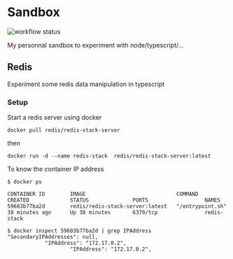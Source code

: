 # Sandbox

![workflow status](https://github.com/basileMarchand/ts-node-sandbox/actions/workflows/node.js.yml/badge.svg)

My personnal sandbox to experiment with node/typescript/...

## Redis

Experiment some redis data manipulation in typescript

### Setup

Start a redis server using docker

```
docker pull redis/redis-stack-server
```

then

```
docker run -d --name redis-stack  redis/redis-stack-server:latest
```

To know the container IP address

```
$ docker ps

CONTAINER ID        IMAGE                             COMMAND                  CREATED             STATUS              PORTS                  NAMES
59603b77ba2d        redis/redis-stack-server:latest   "/entrypoint.sh"         38 minutes ago      Up 38 minutes       6379/tcp               redis-stack

$ docker inspect 59603b77ba2d | grep IPAddress
"SecondaryIPAddresses": null,
            "IPAddress": "172.17.0.2",
                    "IPAddress": "172.17.0.2",
```
